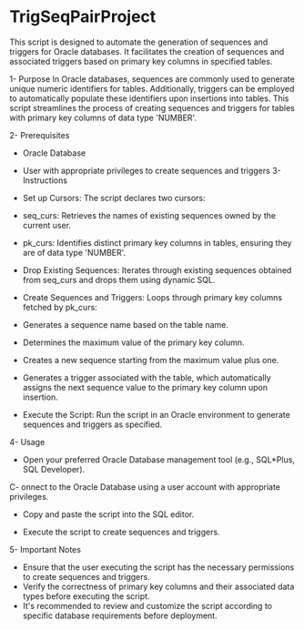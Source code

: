 # TrigSeqPairProject
This script is designed to automate the generation of sequences and triggers for Oracle databases. It facilitates the creation of sequences and associated triggers based on primary key columns in specified tables.

1- Purpose
In Oracle databases, sequences are commonly used to generate unique numeric identifiers for tables. Additionally, triggers can be employed to automatically populate these identifiers upon insertions into tables. This script streamlines the process of creating sequences and triggers for tables with primary key columns of data type 'NUMBER'.

2- Prerequisites
- Oracle Database
- User with appropriate privileges to create sequences and triggers
3- Instructions
- Set up Cursors: The script declares two cursors:

- seq_curs: Retrieves the names of existing sequences owned by the current user.
- pk_curs: Identifies distinct primary key columns in tables, ensuring they are of data type 'NUMBER'.
- Drop Existing Sequences: Iterates through existing sequences obtained from seq_curs and drops them using dynamic SQL.

- Create Sequences and Triggers: Loops through primary key columns fetched by pk_curs:
- Generates a sequence name based on the table name.
- Determines the maximum value of the primary key column.
- Creates a new sequence starting from the maximum value plus one.
- Generates a trigger associated with the table, which automatically assigns the next sequence value to the primary key column upon insertion.
- Execute the Script: Run the script in an Oracle environment to generate sequences and triggers as specified.

4- Usage
- Open your preferred Oracle Database management tool (e.g., SQL*Plus, SQL Developer).

C- onnect to the Oracle Database using a user account with appropriate privileges.

- Copy and paste the script into the SQL editor.

- Execute the script to create sequences and triggers.

5- Important Notes
- Ensure that the user executing the script has the necessary permissions to create sequences and triggers.
- Verify the correctness of primary key columns and their associated data types before executing the script.
- It's recommended to review and customize the script according to specific database requirements before deployment.
